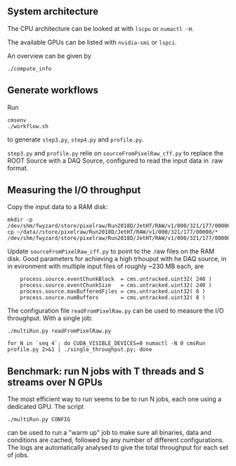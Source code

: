 ## System architecture

The CPU architecture can be looked at with `lscpu` or `numactl -H`.

The available GPUs can be listed with `nvidia-smi` or `lspci`.

An overview can be given by
```
./compute_info
```

## Generate workflows

Run
```
cmsenv
./workflow.sh
```
to generate `step3.py`, `step4.py` and `profile.py`.

`step3.py` and `profile.py` relie on `sourceFromPixelRaw_cff.py` to replace the ROOT Source with a DAQ Source, configured to read the input data in .raw format.

## Measuring the I/O throughput

Copy the input data to a RAM disk:
```
mkdir -p /dev/shm/fwyzard/store/pixelraw/Run2018D/JetHT/RAW/v1/000/321/177/00000
cp ~/data//store/pixelraw/Run2018D/JetHT/RAW/v1/000/321/177/00000/* /dev/shm/fwyzard/store/pixelraw/Run2018D/JetHT/RAW/v1/000/321/177/00000/
```

Update `sourceFromPixelRaw_cff.py` to point to the .raw files on the RAM disk.
Good parameters for achieving a high trhouput with he DAQ source, in in evironment with multiple input files of roughly ~230 MB each, are
```
    process.source.eventChunkBlock  = cms.untracked.uint32( 240 )
    process.source.eventChunkSize   = cms.untracked.uint32( 240 )
    process.source.maxBufferedFiles = cms.untracked.uint32( 8 )
    process.source.numBuffers       = cms.untracked.uint32( 8 )
```

The configuration file `readFromPixelRaw.py` can be used to measure the I/O throughput.
With a single job:
```
./multiRun.py readFromPixelRaw.py
```


```
for N in `seq 4`; do CUDA_VISIBLE_DEVICES=0 numactl -N 0 cmsRun profile.py 2>&1 | ./single_throughput.py; done
```

## Benchmark: run N jobs with T threads and S streams over N GPUs

The most efficient way to run seems to be to run N jobs, each one using a dedicated GPU.
The script
```
./multiRun.py CONFIG
```
can be used to run a "warm up" job to make sure all binaries, data and conditions are cached, followed by any number of different configurations.
The logs are automatically analysed to give the total throughput for each set of jobs.

